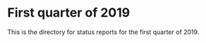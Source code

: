 First quarter of 2019
=====================

This is the directory for status reports for the first quarter of 2019.

